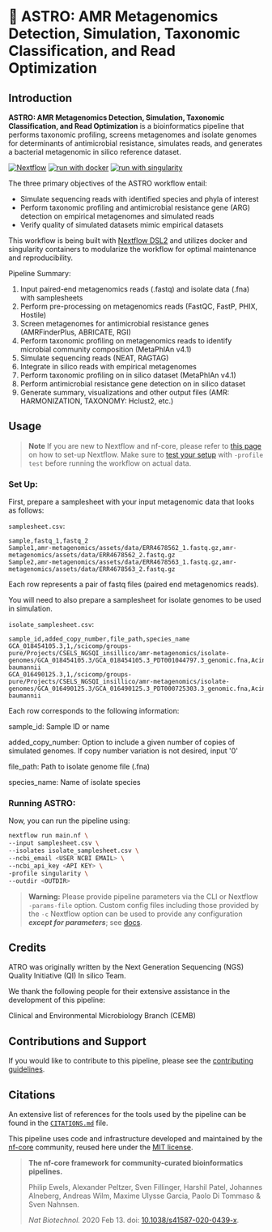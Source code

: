 # :rocket: ASTRO: AMR Metagenomics Detection, Simulation, Taxonomic Classification, and Read Optimization

## Introduction

**ASTRO: AMR Metagenomics Detection, Simulation, Taxonomic Classification, and Read Optimization** is a bioinformatics pipeline that performs taxonomic profiling, screens metagenomes and isolate genomes for determinants of antimicrobial resistance, simulates reads, and generates a bacterial metagenomic in silico reference dataset.

[![Nextflow](https://img.shields.io/badge/nextflow%20DSL2-%E2%89%A522.10.6-23aa62.svg?labelColor=000000)](https://www.nextflow.io/)
[![run with docker](https://img.shields.io/badge/run%20with-docker-0db7ed?labelColor=000000&logo=docker)](https://www.docker.com/)
[![run with singularity](https://img.shields.io/badge/run%20with-singularity-1d355c.svg?labelColor=000000)](https://sylabs.io/docs/)

The three primary objectives of the ASTRO workflow entail:

* Simulate sequencing reads with identified species and phyla of interest
* Perform taxonomic profiling and antimicrobial resistance gene (ARG) detection on empirical metagenomes and simulated reads
* Verify quality of simulated datasets mimic empirical datasets

<!-- TODO nf-core: Include a figure that guides the user through the major workflow steps. Many nf-core
     workflows use the "tube map" design for that. See https://nf-co.re/docs/contributing/design_guidelines#examples for examples.   -->
<!-- TODO nf-core: Fill in short bullet-pointed list of the default steps in the pipeline -->

This workflow is being built with [Nextflow DSL2](https://www.nextflow.io/docs/latest/dsl2.html) and utilizes docker and singularity containers to modularize the workflow for optimal maintenance and reproducibility.

Pipeline Summary:
1.	Input paired-end metagenomics reads (.fastq) and isolate data (.fna) with samplesheets
2.	Perform pre-processing on metagenomics reads (FastQC, FastP, PHIX, Hostile)
3.	Screen metagenomes for antimicrobial resistance genes (AMRFinderPlus, ABRICATE, RGI)
4.	Perform taxonomic profiling on metagenomics reads to identify microbial community composition (MetaPhlAn v4.1)
6.	Simulate sequencing reads (NEAT, RAGTAG)
7.	Integrate in silico reads with empirical metagenomes
8.	Perform taxonomic profiling on in silico dataset (MetaPhlAn v4.1)
9.   Perform antimicrobial resistance gene detection on in silico dataset 
9.	Generate summary, visualizations and other output files (AMR: HARMONIZATION, TAXONOMY: Hclust2, etc.)

## Usage

> **Note**
> If you are new to Nextflow and nf-core, please refer to [this page](https://nf-co.re/docs/usage/installation) on how
> to set-up Nextflow. Make sure to [test your setup](https://nf-co.re/docs/usage/introduction#how-to-run-a-pipeline)
> with `-profile test` before running the workflow on actual data.

### Set Up:

First, prepare a samplesheet with your input metagenomic data that looks as follows:

`samplesheet.csv`:

```csv
sample,fastq_1,fastq_2
Sample1,amr-metagenomics/assets/data/ERR4678562_1.fastq.gz,amr-metagenomics/assets/data/ERR4678562_2.fastq.gz
Sample2,amr-metagenomics/assets/data/ERR4678563_1.fastq.gz,amr-metagenomics/assets/data/ERR4678563_2.fastq.gz
```

Each row represents a pair of fastq files (paired end metagenomics reads).

You will need to also prepare a samplesheet for isolate genomes to be used in simulation. 

`isolate_samplesheet.csv`:
```csv
sample_id,added_copy_number,file_path,species_name
GCA_018454105.3,1,/scicomp/groups-pure/Projects/CSELS_NGSQI_insillico/amr-metagenomics/isolate-genomes/GCA_018454105.3/GCA_018454105.3_PDT001044797.3_genomic.fna,Acinetobacter baumannii
GCA_016490125.3,1,/scicomp/groups-pure/Projects/CSELS_NGSQI_insillico/amr-metagenomics/isolate-genomes/GCA_016490125.3/GCA_016490125.3_PDT000725303.3_genomic.fna,Acinetobacter baumannii
```
Each row corresponds to the following information:

sample_id: Sample ID or name

added_copy_number: Option to include a given number of copies of simulated genomes. If copy number variation is not desired, input '0'

file_path: Path to isolate genome file (.fna)

species_name: Name of isolate species

### Running ASTRO:
Now, you can run the pipeline using:


```bash
nextflow run main.nf \
--input samplesheet.csv \
--isolates isolate_samplesheet.csv \
--ncbi_email <USER NCBI EMAIL> \
--ncbi_api_key <API KEY> \
-profile singularity \
--outdir <OUTDIR>

```

> **Warning:**
> Please provide pipeline parameters via the CLI or Nextflow `-params-file` option. Custom config files including those
> provided by the `-c` Nextflow option can be used to provide any configuration _**except for parameters**_;
> see [docs](https://nf-co.re/usage/configuration#custom-configuration-files).

## Credits

ATRO was originally written by the Next Generation Sequencing (NGS) Quality Initiative (QI) In silico Team.

We thank the following people for their extensive assistance in the development of this pipeline:

Clinical and Environmental Microbiology Branch (CEMB)

<!-- TODO nf-core: If applicable, make list of people who have also contributed -->

## Contributions and Support

If you would like to contribute to this pipeline, please see the [contributing guidelines](.github/CONTRIBUTING.md).

## Citations

<!-- TODO nf-core: Add citation for pipeline after first release. Uncomment lines below and update Zenodo doi and badge at the top of this file. -->
<!-- If you use  tb/prototype for your analysis, please cite it using the following doi: [10.5281/zenodo.XXXXXX](https://doi.org/10.5281/zenodo.XXXXXX) -->

<!-- TODO nf-core: Add bibliography of tools and data used in your pipeline -->

An extensive list of references for the tools used by the pipeline can be found in the [`CITATIONS.md`](CITATIONS.md) file.

This pipeline uses code and infrastructure developed and maintained by the [nf-core](https://nf-co.re) community, reused here under the [MIT license](https://github.com/nf-core/tools/blob/master/LICENSE).

> **The nf-core framework for community-curated bioinformatics pipelines.**
>
> Philip Ewels, Alexander Peltzer, Sven Fillinger, Harshil Patel, Johannes Alneberg, Andreas Wilm, Maxime Ulysse Garcia, Paolo Di Tommaso & Sven Nahnsen.
>
> _Nat Biotechnol._ 2020 Feb 13. doi: [10.1038/s41587-020-0439-x](https://dx.doi.org/10.1038/s41587-020-0439-x).
